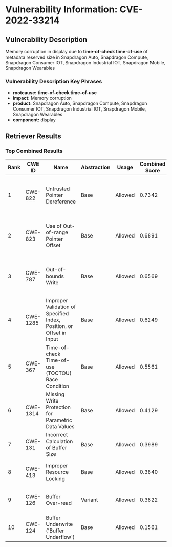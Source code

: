 # Vulnerability Information: CVE-2022-33214

## Vulnerability Description
Memory corruption in display due to **time-of-check time-of-use** of metadata reserved size in Snapdragon Auto, Snapdragon Compute, Snapdragon Consumer IOT, Snapdragon Industrial IOT, Snapdragon Mobile, Snapdragon Wearables

### Vulnerability Description Key Phrases
- **rootcause:** **time-of-check time-of-use**
- **impact:** Memory corruption
- **product:** Snapdragon Auto, Snapdragon Compute, Snapdragon Consumer IOT, Snapdragon Industrial IOT, Snapdragon Mobile, Snapdragon Wearables
- **component:** display

## Retriever Results

### Top Combined Results

| Rank | CWE ID | Name | Abstraction | Usage | Combined Score | Retrievers | Individual Scores |
|------|--------|------|-------------|-------|---------------|------------|-------------------|
| 1 | CWE-822 | Untrusted Pointer Dereference | Base | Allowed | 0.7342 | dense, sparse, graph | dense: 0.487, sparse: 0.295, graph: 0.899 |
| 2 | CWE-823 | Use of Out-of-range Pointer Offset | Base | Allowed | 0.6891 | dense, sparse, graph | dense: 0.492, sparse: 0.309, graph: 0.743 |
| 3 | CWE-787 | Out-of-bounds Write | Base | Allowed | 0.6569 | dense, sparse, graph | dense: 0.482, sparse: 0.234, graph: 0.789 |
| 4 | CWE-1285 | Improper Validation of Specified Index, Position, or Offset in Input | Base | Allowed | 0.6249 | dense, sparse, graph | dense: 0.544, sparse: 0.238, graph: 0.605 |
| 5 | CWE-367 | Time-of-check Time-of-use (TOCTOU) Race Condition | Base | Allowed | 0.5561 | sparse, graph | sparse: 0.347, graph: 1.000 |
| 6 | CWE-1314 | Missing Write Protection for Parametric Data Values | Base | Allowed | 0.4129 | dense, sparse | dense: 0.529, sparse: 0.259 |
| 7 | CWE-131 | Incorrect Calculation of Buffer Size | Base | Allowed | 0.3989 | dense, sparse | dense: 0.483, sparse: 0.275 |
| 8 | CWE-413 | Improper Resource Locking | Base | Allowed | 0.3840 | dense, sparse | dense: 0.513, sparse: 0.223 |
| 9 | CWE-126 | Buffer Over-read | Variant | Allowed | 0.3822 | dense, sparse | dense: 0.479, sparse: 0.305 |
| 10 | CWE-124 | Buffer Underwrite ('Buffer Underflow') | Base | Allowed | 0.1561 | sparse | sparse: 0.273 |


